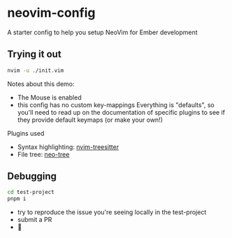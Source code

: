 # neovim-config
A starter config to help you setup NeoVim for Ember development

## Trying it out

```bash
nvim -u ./init.vim
```

Notes about this demo:
- The Mouse is enabled
- this config has no custom key-mappings
  Everything is "defaults", so you'll need to read up on the documentation of specific plugins to see if they provide default keymaps (or make your own!)

Plugins used

- Syntax highlighting: [nvim-treesitter](https://github.com/nvim-treesitter/nvim-treesitter)
- File tree: [neo-tree](https://github.com/nvim-neo-tree/neo-tree.nvim)


## Debugging

```bash
cd test-project
pnpm i
```

- try to reproduce the issue you're seeing locally in the test-project
- submit a PR 
- 🎉
